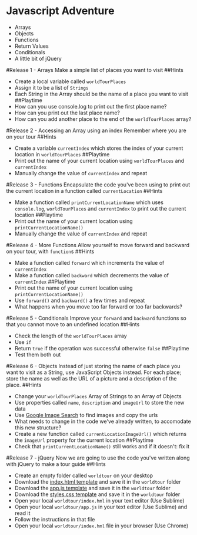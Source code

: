 # Javascript Adventure

* Arrays
* Objects
* Functions
* Return Values
* Conditionals
* A little bit of jQuery

#Release 1 - Arrays
Make a simple list of places you want to visit 
##Hints
  * Create a local variable called ``worldTourPlaces``
  * Assign it to be a list of ``Strings`` 
  * Each String in the Array should be the name of a place you want to visit
##Playtime
  * How can you use console.log to print out the first place name?
  * How can you print out the last place name?
  * How can you add another place to the end of the ``worldTourPlaces`` array?

#Release 2 - Accessing an Array using an index
Remember where you are on your tour
##Hints
  * Create a variable ``currentIndex`` which stores the index of your current location in ``worldTourPlaces`` 
##Playtime
  * Print out the name of your current location using ``worldTourPlaces`` and ``currentIndex``
  * Manually change the value of ``currentIndex`` and repeat

#Release 3 - Functions
Encapsulate the code you've been using to print out the current location in a function called ``currentLocation``
##Hints
  * Make a function called ``printCurrentLocationName`` which uses ``console.log``, ``worldTourPlaces`` and ``currentIndex`` to print out the current location
##Playtime
  * Print out the name of your current location using ``printCurrentLocationName()``
  * Manually change the value of ``currentIndex`` and repeat

#Release 4 - More Functions
Allow yourself to move forward and backward on your tour, with ``function``s
##Hints
  * Make a function called ``forward`` which increments the value of ``currentIndex``
  * Make a function called ``backward`` which decrements the value of ``currentIndex``
##Playtime
  * Print out the name of your current location using ``printCurrentLocationName()``
  * Use ``forward()`` and ``backward()`` a few times and repeat
  * What happens when you move too far forward or too far backwards?

#Release 5 - Conditionals
Improve your ``forward`` and ``backward`` functions so that you cannot move to an undefined location
##Hints
  * Check the length of the ``worldTourPlaces`` array
  * Use ``if``
  * Return ``true`` if the operation was successful otherwise ``false``
##Playtime
  * Test them both out

#Release 6 - Objects
Instead of just storing the name of each place you want to visit as a String, use JavaScript Objects instead. For each place; store the name as well as the URL of a picture and a description of the place.
##Hints
  * Change your ``worldTourPlaces`` Array of Strings to an Array of Objects
  * Use properties called ``name``, ``description`` and ``imageUrl`` to store the new data
  * Use [Google Image Search](https://www.google.com/search?q=tower+bridge&tbm=isch) to find images and copy the urls
  * What needs to change in the code we've already written, to accomodate this new structure?
  * Create a new function called ``currentLocationImageUrl()`` which returns the ``imageUrl`` property for the current location
##Playtime
  * Check that ``printCurrentLocationName()`` still works and if it doesn't:  fix it
  
#Release 7 - jQuery
Now we are going to use the code you've written along with jQuery to make a tour guide
##Hints
  * Create an empty folder called ``worldtour`` on your desktop
  * Download the [index.html template](./release-07/index.html) and save it in the ``worldtour`` folder
  * Download the [app.js template](./release-07/worldtour.js) and save it in the ``worldtour`` folder
  * Download the [styles.css template](./release-07/worldtour.js) and save it in the ``worldtour`` folder
  * Open your local ``worldtour/index.hml`` in your text editor (Use Sublime)
  * Open your local ``worldtour/app.js`` in your text editor (Use Sublime) and read it
  * Follow the instructions in that file
  * Open your local ``worldtour/index.hml`` file in your browser (Use Chrome)
